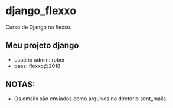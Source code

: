 # django_flexxo
Curso de Django na flexxo.

## Meu projeto django

* usuário admin: rober
* pass: flexxo@2018

## NOTAS:
* Os emails são enviados como arquivos no diretorio sent_mails.
